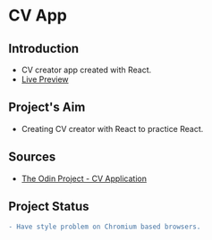 # CV App
## Introduction
* CV creator app created with React.
* [Live Preview](https://ikari-shirei.github.io/cv-app/)

## Project's Aim
* Creating CV creator with React to practice React.

## Sources
* [The Odin Project - CV Application](https://www.theodinproject.com/paths/full-stack-javascript/courses/javascript/lessons/cv-application)

## Project Status
```diff
- Have style problem on Chromium based browsers.
```
